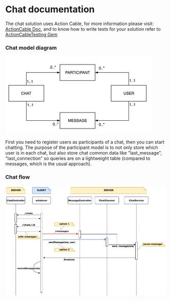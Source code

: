 Chat documentation
======

The chat solution uses Action Cable, for more information please visit: [ActionCable Doc](http://edgeguides.rubyonrails.org/action_cable_overview.html), and to know how to write tests for your solution refer to [ActionCableTesting Gem](https://github.com/palkan/action-cable-testing)

### Chat model diagram

![Chat struct](../images/chat_struct.png "Chat structure")

First you need to register users as participants of a chat, then you can start chatting. The purpose of the participant model is to not only store which user is in each chat, but also store chat common data like "last_message", "last_connection" so queries are on a lightweight table (compared to messages, which is the usual approach).

### Chat flow

![Chat flow](../images/chat_flow.png "Chat flow")